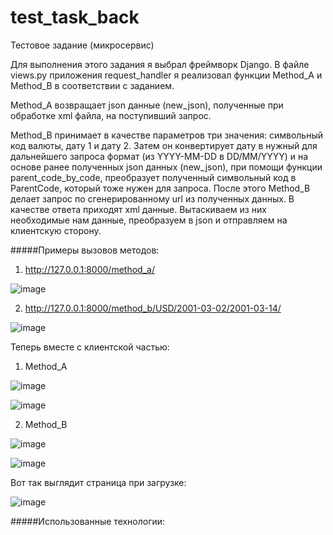 # test_task_back

Тестовое задание (микросервис)

Для выполнения этого задания я выбрал фреймворк Django. В файле views.py приложения request_handler я реализовал функции Method_A и Method_B в соответствии с заданием.

Method_A возвращает json данные (new_json), полученные при обработке xml файла, на поступивший запрос.

Method_B принимает в качестве параметров три значения: символьный код валюты, дату 1 и дату 2. Затем он конвертирует дату в нужный для дальнейшего запроса формат (из YYYY-MM-DD в DD/MM/YYYY) и на основе ранее полученных json данных (new_json), при помощи функции parent_code_by_code, преобразует полученный символьный код в ParentCode, который тоже нужен для запроса. После этого Method_B делает запрос по сгенерированному url из полученных данных. В качестве ответа приходят xml данные. Вытаскиваем из них необходимые нам данные, преобразуем в json и отправляем на клиентскую сторону.

#####Примеры вызовов методов:

1. http://127.0.0.1:8000/method_a/

![image](https://user-images.githubusercontent.com/35337991/130448928-6cbcf635-da5c-497a-8504-dd69d91472ce.png)

2. http://127.0.0.1:8000/method_b/USD/2001-03-02/2001-03-14/

![image](https://user-images.githubusercontent.com/35337991/130449215-29819534-99d5-4822-9d3b-27c9a06d04f3.png)

Теперь вместе с клиентской частью:

1. Method_A

![image](https://user-images.githubusercontent.com/35337991/130449466-61d42e9d-2b3e-4781-b476-70140b8da762.png)

![image](https://user-images.githubusercontent.com/35337991/130449520-e19aec86-d035-4db2-9c9c-3889f309ade9.png)

2. Method_B

![image](https://user-images.githubusercontent.com/35337991/130449569-7b9e177a-6125-4101-89b0-4a6ad1d948fa.png)

![image](https://user-images.githubusercontent.com/35337991/130449624-32ff4664-f25e-4642-855f-e6d2624ff159.png)

Вот так выглядит страница при загрузке:

![image](https://user-images.githubusercontent.com/35337991/130449843-5288351c-987f-4f85-9f5d-5ce9b0540490.png)

#####Использованные технологии:
